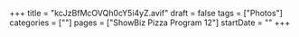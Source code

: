 +++
title = "kcJzBfMcOVQh0cY5i4yZ.avif"
draft = false
tags = ["Photos"]
categories = [""]
pages = ["ShowBiz Pizza Program 12"]
startDate = ""
+++
